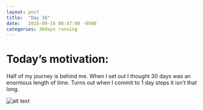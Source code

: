 ```yaml
---
layout: post
title:  "Day 16"
date:   2016-09-16 08:47:00 -0500
categories: 30days running
---
```

# Today’s motivation:

Half of my journey is behind me. When I set out I thought 30 days was an enormous length of time. Turns out when I commit to 1 day steps it isn’t that long.

![alt text]({{site.baseurl}}/img/day16.jpg "Day 16 - Snapped a screenshot at 5km")